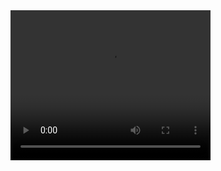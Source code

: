 
<video width="320" height="240" controls>
  <source src="streamlit/final_video.mp4" type="video/mp4">
  Your browser does not support the video tag.
</video>

